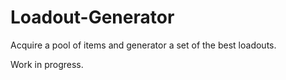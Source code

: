 # Loadout-Generator
Acquire a pool of items and generator a set of the best loadouts.

Work in progress.

